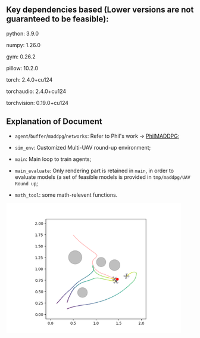 ## Key dependencies based (Lower versions are not guaranteed to be feasible):

python: 3.9.0

numpy: 1.26.0

gym: 0.26.2

pillow: 10.2.0

torch: 2.4.0+cu124

torchaudio: 2.4.0+cu124

torchvision: 0.19.0+cu124

## Explanation of Document

- `agent`/`buffer`/`maddpg`/`networks`: Refer to Phil's work -> [PhilMADDPG](https://github.com/philtabor/Multi-Agent-Reinforcement-Learning);

- `sim_env`: Customized Multi-UAV round-up environment;

- `main`: Main loop to train agents;

- `main_evaluate`: Only rendering part is retained in `main`, in order to evaluate models (a set of feasible models is provided in `tmp/maddpg/UAV Round up`;

- `math_tool`: some math-relevent functions.

<img title="" src="Roundup.png" alt="" data-align="center" width="470">
